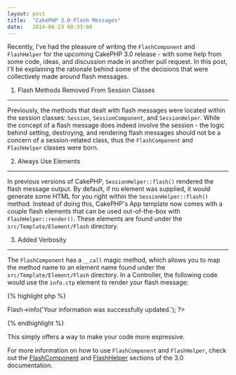 ```yaml
---
layout: post
title:  "CakePHP 3.0 Flash Messages"
date:   2014-06-23 00:33:00
---
```


Recently, I've had the pleasure of writing the `FlashComponent` and `FlashHelper` for the upcoming CakePHP 3.0 release - with some help from some code, ideas, and discussion made in another pull request. In this post, I'll be explaining the rationale behind some of the decisions that were collectively made around flash messages.

1) Flash Methods Removed From Session Classes
---------------------------------------------

Previously, the methods that dealt with flash messages were located within the session classes: `Session`, `SessionComponent`, and `SessionHelper`. While the concept of a flash message does indeed involve the session - the logic behind setting, destroying, and rendering flash messages should not be a concern of a session-related class, thus the `FlashComponent` and `FlashHelper` classes were born. 

2) Always Use Elements
----------------------

In previous versions of CakePHP, `SessionHelper::flash()` rendered the flash message output.  By default, if no element was supplied, it would generate some HTML for you right within the `SessionHelper::flash()` method.  Instead of doing this, CakePHP's App template now comes with a couple flash elements that can be used out-of-the-box with `FlashHelper::render()`. These elements are found under the `src/Template/Element/Flash` directory.

3) Added Verbosity
------------------

The `FlashComponent` has a `__call` magic method, which allows you to map the method name to an element name found under the `src/Template/Element/Flash` directory. In a Controller, the following code would use the `info.ctp` element to render your flash message:

{% highlight php %}
<?php
$this->Flash->info('Your information was successfully updated.');
?>
{% endhighlight %}

This simply offers a way to make your code more expressive.

For more information on how to use `FlashComponent` and `FlashHelper`, check out the [FlashComponent][flash-component] and [FlashHelper][flash-helper] sections of the 3.0 documentation.

[flash-component]: http://book.cakephp.org/3.0/en/controllers/components/flash.html
[flash-helper]: http://book.cakephp.org/3.0/en/views/helpers/flash.html
